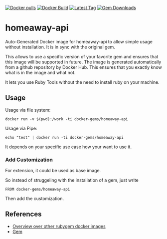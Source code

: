 [![Docker pulls](https://img.shields.io/docker/pulls/rubygem/homeaway-api.svg)](https://hub.docker.com/r/rubygem/homeaway-api/)
[![Docker Build](https://img.shields.io/docker/automated/rubygem/homeaway-api.svg)](https://hub.docker.com/r/rubygem/homeaway-api/)
[![Latest Tag](https://img.shields.io/github/tag/docker-rubygem/homeaway-api.svg)](https://hub.docker.com/r/rubygem/homeaway-api/)
[![Gem Downloads](https://img.shields.io/gem/dt/homeaway-api.svg)](https://rubygems.org/gems/homeaway-api/)
# homeaway-api

Auto-Generated Docker image for homeaway-api to allow simple usage without installation.
It is in sync with the original gem.

This allows to use a specific version of your favorite gem and ensures that this image will be supported in future.
The image is generated automatically from a github repository by Docker Hub.
This ensures that you exactly know what is in the image and what not.

It lets you use Ruby Tools without the need to install ruby on your machine.

## Usage

Usage via file system:

`docker run -v $(pwd):/work -ti docker-gems/homeaway-api`

Usage via Pipe:

`echo "test" | docker run -ti docker-gems/homeaway-api`

It depends on your specific use case how your want to use it.

### Add Customization

For extension, it could be used as base image.

So instead of struggeling with the installation of a gem, just write

`FROM docker-gems/homeaway-api`

Then add the customization.

## References

 - [Overview over other rubygem docker images](https://github.com/thinkbot/docker-rubygem)
 - [Gem](https://rubygems.org/gems/homeaway-api/)
